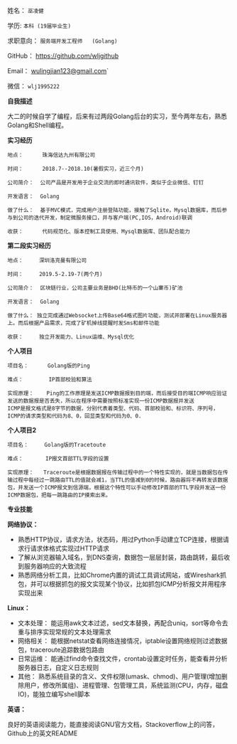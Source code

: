 姓名：		`巫凌健`

学历:   		`本科 (19届毕业生)`

求职意向：	`服务端开发工程师	(Golang)`	

GitHub：		https://github.com/wljgithub

Email：    wulingjian123@gmail.com`

微信：     `wlj1995222`

  											
**自我描述**

大二的时候自学了编程，后来有过两段Golang后台的实习，至今两年左右，熟悉Golang和Shell编程。
						     	
**实习经历**
```
地点：      珠海信达九州有限公司

时间：      2018.7--2018.10(暑假实习，近三个月)					

公司简介：  公司产品是开发用于企业交流的即时通讯软件，类似于企业微信、钉钉

开发语言：  Golang

做了什么：  基于MVC模式，完成用户注册登陆功能，接触了Sqlite，Mysql数据库，而后参与到公司的迭代开发，制定微服务接口，并与客户端(PC,IOS，Android)联调

收获：      代码规范化、版本控制工具使用、Mysql数据库、团队配合能力
```
**第二段实习经历**
```
地点：     深圳洛克曼有限公司

时间：     2019.5-2.19-7(两个月)					

公司简介：  区块链行业，公司主要业务是BHD(比特币的一个山寨币)矿池

开发语言：  Golang

做了什么： 独立完成通过Websocket上传Base64格式图片功能，测试并部署在Linux服务器上。而后根据产品需求，完成了矿机掉线提醒时发Sms和邮件功能

收获：     独立开发能力、Linux运维、Mysql优化
```

**个人项目**
```
项目名：      Golang版的Ping

难点：        IP首部校验和算法

实现原理：    Ping的工作原理是发送ICMP数据报到目的端，而后接受目的端ICMP响应验证发送的数据报是否丢失，所以在程序中需要按照标准实现一份ICMP数据报并发送
ICMP是报文格式是8字节的数据，分别代表着类型、代码、首部校验和、标识符、序列号，ICMP的请求类型和代码为8、0，回显类型和代码为0、0. 
```

**个人项目2**
```
项目名：     Golang版的Tracetoute

难点：       IP报文首部TTL字段的设置

实现原理：   Traceroute是根据数据报在传输过程中的一个特性实现的，就是当数据包在传输过程中每经过一跳路由TTL的值就会减1，当TTL的值减到0的时候，路由器将不再转发该数据包，并发送一个ICMP报文到信源端，根据这个特性可以手动修改IP首部的TTL字段并发送一份ICMP数据包，把每一跳路由的IP摸索出来。
```

**专业技能**

**网络协议：**

- 熟悉HTTP协议，请求方法，状态码，用过Python手动建立TCP连接，根据请求行请求体格式实现过HTTP请求
- 了解从浏览器输入域名，到DNS查询，数据包一层层封装，路由跳转，最后收到服务器响应的大致流程
- 熟悉网络分析工具，比如Chrome内置的调试工具调试网站，或Wireshark抓包，并可以根据抓包的报文实现某个协议，比如抓包ICMP分析报文并用程序实现出来


**Linux：**

- 文本处理： 能运用awk文本过滤，sed文本替换，再配合uniq，sort等命令去重与排序实现常规的文本处理需求
- 网络相关： 能根据netstat查看网络连接情况，iptable设置网络规则过滤数据包，traceroute追踪数据包路由 
- 日常运维： 能通过find命令查找文件，crontab设置定时任务，能查看并分析服务器日志，自定义日志规则
- 其他： 熟悉系统目录的含义、文件权限(umask、chmod)、用户管理(增加删除用户，修改所属组)、进程管理、包管理工具，系统监测(CPU，内存，磁盘IO)，能独立编写shell脚本


**英语：**

良好的英语阅读能力，能直接阅读GNU官方文档，Stackoverflow上的问答，Github上的英文README	
